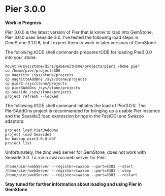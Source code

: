 # Pier 3.0.0

**Work in Progress**

Pier 3.0.0 is the latest version of Pier that is know to load into GemStone.
Pier 3.0.0 uses Seaside 3.0.
I've tested the following load steps in GemStone 3.1.0.6, but I expect them to work in later versions of GemStone.

The following tODE shell commands prepares tODE for loading Pier3.0.0 into your stone.

```
mount @/sys/stone/dirs/gsDevKitHome/projects/pier3 /home pier
cd /home/pier/projects300
cp magritte /sys/stone/projects
cp magritteAddOns /sys/stone/projects
cp pier3 /sys/stone/projects
cp pier3AddOns /sys/stone/projects
cp seaside /sys/stone/projects
project refresh --locked
```

The following tODE shell command initiates the load of Pier3.0.0.
The Pier3AddOns project is recommended for bringing up a usable Pier instance and the Seaside3 load expression brings in the FastCGI and Swazoo adaptors:

```
project load Pier3AddOns
project load Seaside3
bu backup pier3.0.0.dbf
project list
```

Unfortunately, the zinc web server for GemStone, does not work with Seaside 3.0.
To run a swazoo web server for Pier:

```
/home/pier/webServer --register=swazoo --port=8383 --start
/home/pier/webServer --register=swazoo --port=8383 --stop
/home/pier/webServer --register=swazoo --port=8383 --restart
```

**Stay tuned for further information about loading and using Pier in GemStone**
